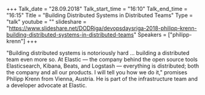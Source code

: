 +++
Talk_date = "28.09.2018"
Talk_start_time = "16:10"
Talk_end_time = "16:15"
Title = "Building Distributed Systems in Distributed Teams"
Type = "talk"
youtube = ""
slideshare = "https://www.slideshare.net/DODRiga/devopsdaysriga-2018-philipp-krenn-building-distributed-systems-in-distributed-teams"
Speakers = ["philipp-krenn"]
+++

<p>"Building distributed systems is notoriously hard … building a distributed team even more so. At Elastic — the company behind the open source tools Elasticsearch, Kibana, Beats, and Logstash — everything is distributed; both the company and all our products. I will tell you how we do it," promises Philipp Krenn from Vienna, Austria. He is part of the infrastructure team and a developer advocate at Elastic.</p>